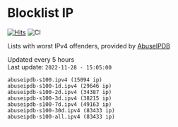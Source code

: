 # Blocklist IP

[![Hits](https://hits.seeyoufarm.com/api/count/incr/badge.svg?url=https%3A%2F%2Fgithub.com%2Fborestad%2Fblocklist-ip%2F&count_bg=%2379C83D&title_bg=%23555555&icon=&icon_color=%23E7E7E7&title=hits&edge_flat=false)](https://hits.seeyoufarm.com)  ![CI](https://img.shields.io/github/workflow/status/borestad/blocklist-ip/CI?style=flat-square)

Lists with worst IPv4 offenders, provided by [AbuseIPDB](https://www.abuseipdb.com/)

<!-- FOOTER-PLACEHOLDER -->
Updated every 5 hours<br>
Last update: `2022-11-28 - 15:05:00`
```
abuseipdb-s100.ipv4 (15094 ip)
abuseipdb-s100-1d.ipv4 (29646 ip)
abuseipdb-s100-2d.ipv4 (34387 ip)
abuseipdb-s100-3d.ipv4 (38215 ip)
abuseipdb-s100-7d.ipv4 (49163 ip)
abuseipdb-s100-30d.ipv4 (83433 ip)
abuseipdb-s100-all.ipv4 (83433 ip)
```
